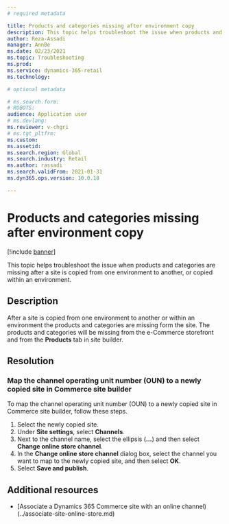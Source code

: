 ```yaml
---
# required metadata

title: Products and categories missing after environment copy
description: This topic helps troubleshoot the issue when products and categories are missing after a site is copied from one environment to another, or copied within an environment. 
author: Reza-Assadi
manager: AnnBe
ms.date: 02/23/2021
ms.topic: Troubleshooting
ms.prod: 
ms.service: dynamics-365-retail
ms.technology: 

# optional metadata

# ms.search.form: 
# ROBOTS: 
audience: Application user
# ms.devlang: 
ms.reviewer: v-chgri
# ms.tgt_pltfrm: 
ms.custom: 
ms.assetid: 
ms.search.region: Global
ms.search.industry: Retail
ms.author: rassadi
ms.search.validFrom: 2021-01-31
ms.dyn365.ops.version: 10.0.18

---
```


# Products and categories missing after environment copy

[!include [banner](../../includes/banner.md)]

This topic helps troubleshoot the issue when products and categories are missing after a site is copied from one environment to another, or copied within an environment. 

## Description

After a site is copied from one environment to another or within an environment the products and categories are missing form the site. The products and categories will be missing from the e-Commerce storefront
and from the **Products** tab in site builder.

## Resolution

### Map the channel operating unit number (OUN) to a newly copied site in Commerce site builder

To map the channel operating unit number (OUN) to a newly copied site in Commerce site builder, follow these steps.

1. Select the newly copied site.
1. Under **Site settings**, select **Channels**.
1. Next to the channel name, select the ellipsis (**...**) and then select **Change online store channel**.
1. In the **Change online store channel** dialog box, select the channel you want to map to the newly copied site, and then select **OK**.
1. Select **Save and publish**.

## Additional resources

- [Associate a Dynamics 365 Commerce site with an online channel)(../associate-site-online-store.md)


